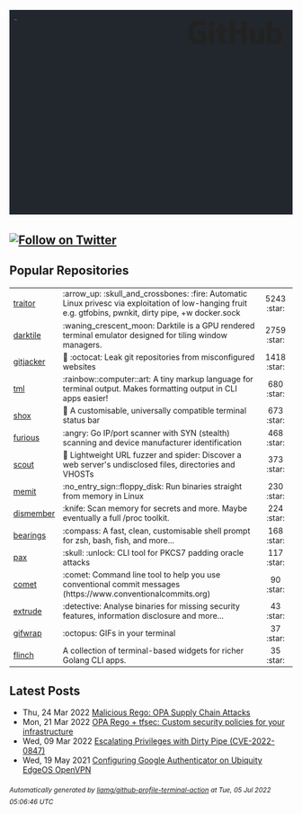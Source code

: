 ![gifOS](os.gif)

[![Follow on Twitter](https://shields.io/twitter/follow/liam_galvin?label=Follow)](https://twitter.com/liam_galvin) 
---

## Popular Repositories
<table>
<tr><td><a href="https://github.com/liamg/traitor">traitor</a></td><td>:arrow_up: :skull_and_crossbones: :fire: Automatic Linux privesc via exploitation of low-hanging fruit e.g. gtfobins, pwnkit, dirty pipe, +w docker.sock</td><td align="center" width="12%">5243 :star:</td></tr>
<tr><td><a href="https://github.com/liamg/darktile">darktile</a></td><td>:waning_crescent_moon: Darktile is a GPU rendered terminal emulator designed for tiling window managers. </td><td align="center" width="12%">2759 :star:</td></tr>
<tr><td><a href="https://github.com/liamg/gitjacker">gitjacker</a></td><td>🔪 :octocat: Leak git repositories from misconfigured websites</td><td align="center" width="12%">1418 :star:</td></tr>
<tr><td><a href="https://github.com/liamg/tml">tml</a></td><td>:rainbow::computer::art: A tiny markup language for terminal output. Makes formatting output in CLI apps easier!</td><td align="center" width="12%">680 :star:</td></tr>
<tr><td><a href="https://github.com/liamg/shox">shox</a></td><td>🍫 A customisable, universally compatible terminal status bar</td><td align="center" width="12%">673 :star:</td></tr>
<tr><td><a href="https://github.com/liamg/furious">furious</a></td><td>:angry: Go IP/port scanner with SYN (stealth) scanning and device manufacturer identification</td><td align="center" width="12%">468 :star:</td></tr>
<tr><td><a href="https://github.com/liamg/scout">scout</a></td><td>🔭 Lightweight URL fuzzer and spider: Discover a web server's undisclosed files, directories and VHOSTs</td><td align="center" width="12%">373 :star:</td></tr>
<tr><td><a href="https://github.com/liamg/memit">memit</a></td><td>:no_entry_sign::floppy_disk: Run binaries straight from memory in Linux</td><td align="center" width="12%">230 :star:</td></tr>
<tr><td><a href="https://github.com/liamg/dismember">dismember</a></td><td>:knife: Scan memory for secrets and more. Maybe eventually a full /proc toolkit.</td><td align="center" width="12%">224 :star:</td></tr>
<tr><td><a href="https://github.com/liamg/bearings">bearings</a></td><td>:compass: A fast, clean, customisable shell prompt for zsh, bash, fish, and more...</td><td align="center" width="12%">168 :star:</td></tr>
<tr><td><a href="https://github.com/liamg/pax">pax</a></td><td>:skull: :unlock: CLI tool for PKCS7 padding oracle attacks</td><td align="center" width="12%">117 :star:</td></tr>
<tr><td><a href="https://github.com/liamg/comet">comet</a></td><td>:comet: Command line tool to help you use conventional commit messages (https://www.conventionalcommits.org)</td><td align="center" width="12%">90 :star:</td></tr>
<tr><td><a href="https://github.com/liamg/extrude">extrude</a></td><td>:detective: Analyse binaries for missing security features, information disclosure and more...</td><td align="center" width="12%">43 :star:</td></tr>
<tr><td><a href="https://github.com/liamg/gifwrap">gifwrap</a></td><td>:octopus: GIFs in your terminal</td><td align="center" width="12%">37 :star:</td></tr>
<tr><td><a href="https://github.com/liamg/flinch">flinch</a></td><td>A collection of terminal-based widgets for richer Golang CLI apps.</td><td align="center" width="12%">35 :star:</td></tr>
</table>

## Latest Posts

 - Thu, 24 Mar 2022 [Malicious Rego: OPA Supply Chain Attacks](https://lia.mg/posts/malicious-rego/)
 - Mon, 21 Mar 2022 [OPA Rego + tfsec: Custom security policies for your infrastructure](https://lia.mg/posts/tfsec-and-opa-rego/)
 - Wed, 09 Mar 2022 [Escalating Privileges with Dirty Pipe (CVE-2022-0847)](https://lia.mg/posts/dirty-pipe-lpe/)
 - Wed, 19 May 2021 [Configuring Google Authenticator on Ubiquity EdgeOS OpenVPN](https://lia.mg/posts/configuring-2fa-using-google-authenticator-on-ubiquity-edgeos-openvpn/)

<sub><i>Automatically generated by [liamg/github-profile-terminal-action](https://github.com/liamg/github-profile-terminal-action) at Tue, 05 Jul 2022 05:06:46 UTC</i></sub>
